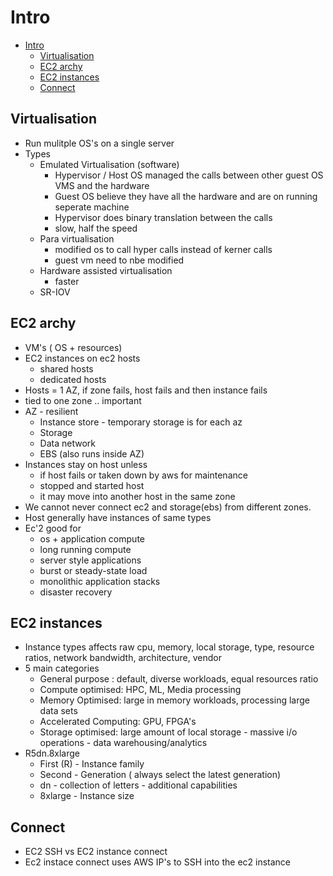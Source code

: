 
# Intro

- [Intro](#intro)
  - [Virtualisation](#virtualisation)
  - [EC2 archy](#ec2-archy)
  - [EC2 instances](#ec2-instances)
  - [Connect](#connect)

## Virtualisation

- Run mulitple OS's on a single server
- Types
  - Emulated Virtualisation (software)
    - Hypervisor / Host OS managed the calls between other guest OS VMS and the hardware
    - Guest OS believe they have all the hardware and are on running seperate machine
    - Hypervisor does binary translation between the calls
    - slow, half the speed
  - Para virtualisation
    - modified os to call hyper calls instead of kerner calls
    - guest vm need to nbe modified
  - Hardware assisted virtualisation
    - faster
  - SR-IOV

## EC2 archy

- VM's ( OS + resources)
- EC2 instances on ec2 hosts
  - shared hosts
  - dedicated hosts
- Hosts = 1 AZ, if zone fails, host fails and then instance fails
- tied to one zone .. important
- AZ - resilient
  - Instance store - temporary storage is for each az
  - Storage
  - Data network
  - EBS (also runs inside AZ)
- Instances stay on host unless
  - if host fails or taken down by aws for maintenance
  - stopped and started host
  - it may move into another host in the same zone
- We cannot never connect ec2 and storage(ebs) from different zones.
- Host generally have instances of same types
- Ec'2 good for
  - os + application compute 
  - long running compute
  - server style applications
  - burst or steady-state load
  - monolithic application stacks
  - disaster recovery

## EC2 instances

- Instance types affects raw cpu, memory, local storage, type, resource ratios, network bandwidth, architecture, vendor
- 5 main categories
  - General purpose : default, diverse workloads, equal resources ratio
  - Compute optimised: HPC, ML, Media processing 
  - Memory Optimised: large in memory workloads, processing large data sets
  - Accelerated Computing: GPU, FPGA's
  - Storage optimised: large amount of local storage - massive i/o operations - data warehousing/analytics
- R5dn.8xlarge
  - First (R) - Instance family
  - Second - Generation ( always select the latest generation)
  - dn - collection of letters - additional capabilities 
  - 8xlarge - Instance size


## Connect

- EC2 SSH vs EC2 instance connect
- Ec2 instace connect uses AWS IP's to SSH into the ec2 instance
